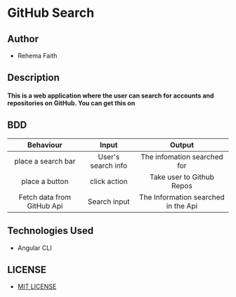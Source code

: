 # GitHub Search

## Author
 
* Rehema Faith
  
## Description
 
#### This is a web application where the user can search for accounts and repositories on GitHub. You can get this on 

##  BDD

| Behaviour                | Input                           | Output                      |
| :---------------------:  | :-------------------------:     | :------------------------:  |
| place a search bar       | User's search info              | The infomation searched for |
| place a button           | click action                    | Take user to Github Repos   |
|Fetch data from GitHub Api| Search input                    | The Information searched in the Api|

## Technologies Used
 
* Angular CLI

## LICENSE

* [MIT LICENSE](LICENSE)